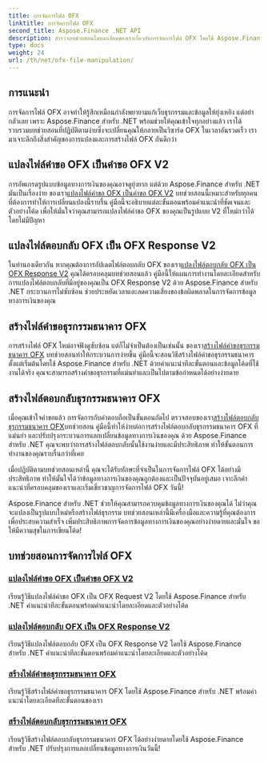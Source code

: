 ```yaml
---
title: การจัดการไฟล์ OFX
linktitle: การจัดการไฟล์ OFX
second_title: Aspose.Finance .NET API
description: สำรวจบทช่วยสอนโดยละเอียดของเราเกี่ยวกับการจัดการไฟล์ OFX โดยใช้ Aspose.Finance สำหรับ .NET เรียนรู้การแปลงและสร้างไฟล์ OFX พร้อมคำแนะนำทีละขั้นตอน
type: docs
weight: 24
url: /th/net/ofx-file-manipulation/
---
```

## การแนะนำ
การจัดการไฟล์ OFX อาจทำให้รู้สึกเหมือนกำลังพยายามแก้เว็บธุรกรรมและข้อมูลให้ยุ่งเหยิง แต่อย่ากลัวเลย เพราะ Aspose.Finance สำหรับ .NET พร้อมช่วยให้คุณเข้าใจทุกอย่างแล้ว เราได้รวบรวมบทช่วยสอนที่ปฏิบัติตามง่ายซึ่งจะเปลี่ยนคุณให้กลายเป็นวิซาร์ด OFX ในเวลาอันรวดเร็ว เรามาเจาะลึกถึงสิ่งสำคัญของการแปลงและการสร้างไฟล์ OFX กันดีกว่า

## แปลงไฟล์คำขอ OFX เป็นคำขอ OFX V2

 การอัพเกรดรูปแบบข้อมูลทางการเงินของคุณอาจดูยุ่งยาก แต่ด้วย Aspose.Finance สำหรับ .NET มันเป็นเรื่องง่าย ของเรา[แปลงไฟล์คำขอ OFX เป็นคำขอ OFX V2](./convert-ofx-request-file-to-ofx-request-v2/) บทช่วยสอนนี้เหมาะสำหรับทุกคนที่ต้องการทำให้การเปลี่ยนแปลงนี้ราบรื่น คู่มือนี้จะอธิบายแต่ละขั้นตอนพร้อมคำแนะนำที่ชัดเจนและตัวอย่างโค้ด เพื่อให้มั่นใจว่าคุณสามารถแปลงไฟล์คำขอ OFX ของคุณเป็นรูปแบบ V2 ที่ใหม่กว่าได้โดยไม่มีปัญหา

## แปลงไฟล์ตอบกลับ OFX เป็น OFX Response V2

ในทำนองเดียวกัน หากคุณต้องการอัปเดตไฟล์ตอบกลับ OFX ของเรา[แปลงไฟล์ตอบกลับ OFX เป็น OFX Response V2](./convert-ofx-response-file-to-ofx-response-v2/) คุณได้ครอบคลุมบทช่วยสอนแล้ว คู่มือนี้ให้แผนการทำงานโดยละเอียดสำหรับการแปลงไฟล์ตอบกลับที่มีอยู่ของคุณเป็น OFX Response V2 ด้วย Aspose.Finance สำหรับ .NET กระบวนการไม่ซับซ้อน ช่วยประหยัดเวลาและลดความเสี่ยงของข้อผิดพลาดในการจัดการข้อมูลทางการเงินของคุณ

## สร้างไฟล์คำขอธุรกรรมธนาคาร OFX

 การสร้างไฟล์ OFX ใหม่อาจฟังดูซับซ้อน แต่ก็ไม่จำเป็นต้องเป็นเช่นนั้น ของเรา[สร้างไฟล์คำขอธุรกรรมธนาคาร OFX](./create-ofx-bank-transaction-request-file/) บทช่วยสอนทำให้กระบวนการง่ายขึ้น คู่มือนี้จะสอนวิธีสร้างไฟล์คำขอธุรกรรมธนาคารตั้งแต่เริ่มต้นโดยใช้ Aspose.Finance สำหรับ .NET ด้วยคำแนะนำทีละขั้นตอนและข้อมูลโค้ดที่ใช้งานได้จริง คุณจะสามารถสร้างคำขอธุรกรรมที่แม่นยำและเป็นไปตามข้อกำหนดได้อย่างง่ายดาย

## สร้างไฟล์ตอบกลับธุรกรรมธนาคาร OFX

 เมื่อคุณเข้าใจคำขอแล้ว การจัดการกับคำตอบถือเป็นขั้นตอนถัดไป ตรวจสอบของเรา[สร้างไฟล์ตอบกลับธุรกรรมธนาคาร OFX](./create-ofx-bank-transaction-response-file/)บทช่วยสอน คู่มือนี้ทำให้ง่ายต่อการสร้างไฟล์ตอบกลับธุรกรรมธนาคาร OFX ที่แม่นยำ และปรับปรุงกระบวนการแลกเปลี่ยนข้อมูลทางการเงินของคุณ ด้วย Aspose.Finance สำหรับ .NET คุณจะพบว่าการสร้างไฟล์ตอบกลับนั้นใช้งานง่ายและมีประสิทธิภาพ ทำให้ขั้นตอนการทำงานของคุณราบรื่นกว่าที่เคย

เมื่อปฏิบัติตามบทช่วยสอนเหล่านี้ คุณจะได้รับทักษะที่จำเป็นในการจัดการไฟล์ OFX ได้อย่างมีประสิทธิภาพ ทำให้มั่นใจได้ว่าข้อมูลทางการเงินของคุณถูกต้องและเป็นปัจจุบันอยู่เสมอ เจาะลึกคำแนะนำที่ครอบคลุมของเราและเริ่มเชี่ยวชาญการจัดการไฟล์ OFX วันนี้!

Aspose.Finance สำหรับ .NET ช่วยให้คุณสามารถควบคุมข้อมูลทางการเงินของคุณได้ ไม่ว่าคุณจะแปลงเป็นรูปแบบใหม่หรือสร้างไฟล์ธุรกรรม บทช่วยสอนเหล่านี้มีเครื่องมือและความรู้ที่คุณต้องการเพื่อประสบความสำเร็จ เพิ่มประสิทธิภาพการจัดการข้อมูลทางการเงินของคุณอย่างง่ายดายและมั่นใจ ขอให้มีความสุขในการเขียนโค้ด!
## บทช่วยสอนการจัดการไฟล์ OFX
### [แปลงไฟล์คำขอ OFX เป็นคำขอ OFX V2](./convert-ofx-request-file-to-ofx-request-v2/)
เรียนรู้วิธีแปลงไฟล์คำขอ OFX เป็น OFX Request V2 โดยใช้ Aspose.Finance สำหรับ .NET คำแนะนำทีละขั้นตอนพร้อมคำแนะนำโดยละเอียดและตัวอย่างโค้ด
### [แปลงไฟล์ตอบกลับ OFX เป็น OFX Response V2](./convert-ofx-response-file-to-ofx-response-v2/)
เรียนรู้วิธีแปลงไฟล์ตอบกลับ OFX เป็น OFX Response V2 โดยใช้ Aspose.Finance สำหรับ .NET คำแนะนำทีละขั้นตอนพร้อมคำแนะนำโดยละเอียดและตัวอย่างโค้ด
### [สร้างไฟล์คำขอธุรกรรมธนาคาร OFX](./create-ofx-bank-transaction-request-file/)
เรียนรู้วิธีสร้างไฟล์คำขอธุรกรรมธนาคาร OFX โดยใช้ Aspose.Finance สำหรับ .NET พร้อมคำแนะนำโดยละเอียดทีละขั้นตอนของเรา 
### [สร้างไฟล์ตอบกลับธุรกรรมธนาคาร OFX](./create-ofx-bank-transaction-response-file/)
เรียนรู้วิธีสร้างไฟล์ตอบกลับธุรกรรมธนาคาร OFX ได้อย่างง่ายดายโดยใช้ Aspose.Finance สำหรับ .NET ปรับปรุงการแลกเปลี่ยนข้อมูลทางการเงินวันนี้!